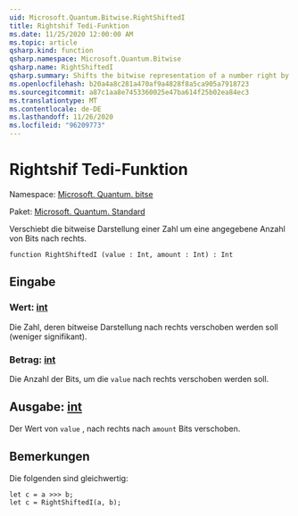 ```yaml
---
uid: Microsoft.Quantum.Bitwise.RightShiftedI
title: Rightshif Tedi-Funktion
ms.date: 11/25/2020 12:00:00 AM
ms.topic: article
qsharp.kind: function
qsharp.namespace: Microsoft.Quantum.Bitwise
qsharp.name: RightShiftedI
qsharp.summary: Shifts the bitwise representation of a number right by a given number of bits.
ms.openlocfilehash: b20a4a8c281a470af9a4828f8a5ca905a7918723
ms.sourcegitcommit: a87c1aa8e7453360025e47ba614f25b02ea84ec3
ms.translationtype: MT
ms.contentlocale: de-DE
ms.lasthandoff: 11/26/2020
ms.locfileid: "96209773"
---
```

# <a name="rightshiftedi-function"></a>Rightshif Tedi-Funktion

Namespace: [Microsoft. Quantum. bitse](xref:Microsoft.Quantum.Bitwise)

Paket: [Microsoft. Quantum. Standard](https://nuget.org/packages/Microsoft.Quantum.Standard)


Verschiebt die bitweise Darstellung einer Zahl um eine angegebene Anzahl von Bits nach rechts.

```qsharp
function RightShiftedI (value : Int, amount : Int) : Int
```


## <a name="input"></a>Eingabe

### <a name="value--int"></a>Wert: [int](xref:microsoft.quantum.lang-ref.int)

Die Zahl, deren bitweise Darstellung nach rechts verschoben werden soll (weniger signifikant).


### <a name="amount--int"></a>Betrag: [int](xref:microsoft.quantum.lang-ref.int)

Die Anzahl der Bits, um die `value` nach rechts verschoben werden soll.



## <a name="output--int"></a>Ausgabe: [int](xref:microsoft.quantum.lang-ref.int)

Der Wert von `value` , nach rechts nach `amount` Bits verschoben.

## <a name="remarks"></a>Bemerkungen

Die folgenden sind gleichwertig:

```Q#
let c = a >>> b;
let c = RightShiftedI(a, b);
```